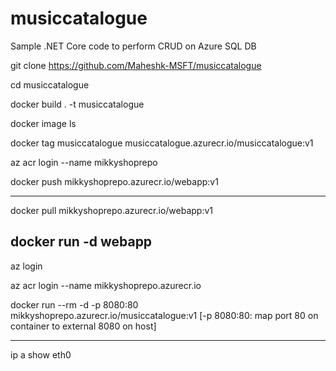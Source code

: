 # musiccatalogue
Sample .NET Core code to perform CRUD on Azure SQL DB

git clone https://github.com/Maheshk-MSFT/musiccatalogue

cd musiccatalogue

docker build . -t musiccatalogue

docker image ls

docker tag musiccatalogue musiccatalogue.azurecr.io/musiccatalogue:v1

az acr login --name mikkyshoprepo

docker push mikkyshoprepo.azurecr.io/webapp:v1

---
docker pull mikkyshoprepo.azurecr.io/webapp:v1

docker run -d webapp
---
az login

az acr login --name mikkyshoprepo.azurecr.io

docker run --rm -d -p 8080:80 mikkyshoprepo.azurecr.io/musiccatalogue:v1   [-p 8080:80: map port 80 on container to external 8080 on host]

---
ip a show eth0
